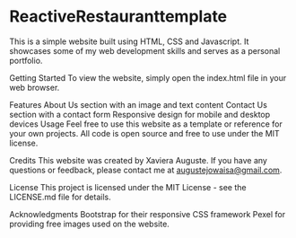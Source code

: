 # ReactiveRestauranttemplate

This is a simple website built using HTML, CSS and Javascript. It showcases some of my web development skills and serves as a personal portfolio.

Getting Started
To view the website, simply open the index.html file in your web browser.

Features
About Us section with an image and text content
Contact Us section with a contact form
Responsive design for mobile and desktop devices
Usage
Feel free to use this website as a template or reference for your own projects. All code is open source and free to use under the MIT license.

Credits
This website was created by Xaviera Auguste. If you have any questions or feedback, please contact me at augustejowaisa@gmail.com.

License
This project is licensed under the MIT License - see the LICENSE.md file for details.

Acknowledgments
Bootstrap for their responsive CSS framework
Pexel for providing free images used on the website.





